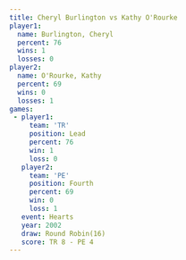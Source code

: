 ```yaml
---
title: Cheryl Burlington vs Kathy O'Rourke
player1:                  
  name: Burlington, Cheryl
  percent: 76             
  wins: 1                 
  losses: 0               
player2:                  
  name: O'Rourke, Kathy   
  percent: 69             
  wins: 0                 
  losses: 1               
games:
 - player1:        
     team: 'TR'    
     position: Lead
     percent: 76   
     win: 1        
     loss: 0       
   player2:          
     team: 'PE'      
     position: Fourth
     percent: 69     
     win: 0          
     loss: 1         
   event: Hearts        
   year: 2002           
   draw: Round Robin(16)
   score: TR 8 - PE 4   
---
```

